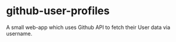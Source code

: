 # github-user-profiles
A small web-app which uses Github API to fetch their User data via username.

